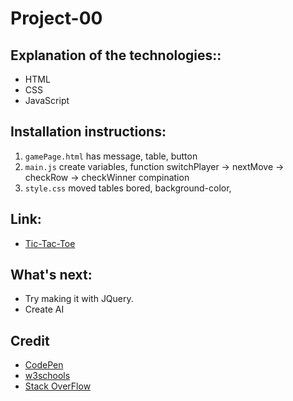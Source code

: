 # Project-00
## Explanation of the technologies::
* HTML
* CSS
* JavaScript
## Installation instructions:
1. `gamePage.html` has message, table, button
2. `main.js` create variables, function switchPlayer -> nextMove -> checkRow -> checkWinner compination
3. `style.css` moved tables bored, background-color, 

## Link:
* [Tic-Tac-Toe](https://mashaelalmosallam.github.io/Project-00/gamePage.html)

## What's next:
* Try making it with JQuery.
* Create AI

## Credit
* [CodePen](https://codepen.io/)
* [w3schools](https://www.w3schools.com/)
* [Stack OverFlow](https://stackoverflow.com/)
  
